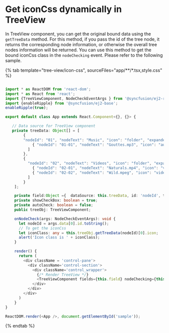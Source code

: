 # Get iconCss dynamically in TreeView

In TreeView component, you can get the original bound data using the `getTreeData` method. For this method, if you pass the id of the tree node, it returns the corresponding node information, or otherwise the overall tree nodes information will be returned. You can use this method to get the bound iconCss class in the `nodeChecking` event. Please refer to the following sample.

{% tab template="tree-view/icon-css", sourceFiles="app/**/*.tsx,style.css"  %}

```typescript

import * as ReactDOM from 'react-dom';
import * as React from 'react';
import {TreeViewComponent, NodeCheckEventArgs } from '@syncfusion/ej2-react-navigations';
import {enableRipple} from '@syncfusion/ej2-base';
enableRipple(true);

export default class App extends React.Component<{}, {}> {

   // Data source for TreeView component
   private treeData: Object[] = [
        {
        "nodeId": "01", "nodeText": "Music", "icon": "folder", "expanded": true, "nodeChild": [
            { "nodeId": "01-01", "nodeText": "Gouttes.mp3", "icon": "audio" }
          ]
        },
        {
          "nodeId": "02", "nodeText": "Videos", "icon": "folder", "expanded": true, "nodeChild": [
            { "nodeId": "02-01", "nodeText": "Naturals.mp4", "icon": "video" },
            { "nodeId": "02-02", "nodeText": "Wild.mpeg", "icon": "video" }
          ]
        }
    ];

    private field:Object ={  dataSource: this.treeData, id: 'nodeId', text: 'nodeText', child: 'nodeChild', iconCss: 'icon', expanded: 'expanded' };
    private showCheckBox: boolean = true;
    private autoCheck: boolean = false;
    public treeObj: TreeViewComponent;

    onNodeCheck(args: NodeCheckEventArgs): void {
      let nodeId = args.data[0].id.toString();
      // To get the iconCss
      let iconClass: any = this.treeObj.getTreeData(nodeId)[0].icon;
      alert('Icon class is ' + iconClass);
    }

    render() {
      return (
        <div className = 'control-pane'>
          <div className='control-section'>
            <div className='control_wrapper'>
              {/* Render TreeView */}
              <TreeViewComponent fields={this.field} nodeChecking={this.onNodeCheck.bind(this)} showCheckBox={this.showCheckBox} autoCheck={this.autoCheck} ref={(treeview) => { this.treeObj = treeview as TreeViewComponent; }}/>
            </div>
          </div>
        </div>
      )
    }
}

ReactDOM.render(<App />, document.getElementById('sample'));

```

{% endtab %}